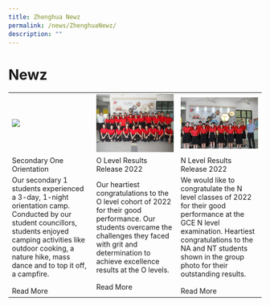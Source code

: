 ```yaml
---
title: Zhenghua Newz
permalink: /news/ZhenghuaNewz/
description: ""
---
```

# Newz
<table>
	<tr>
		<td width='33%'><img src="/images/Camp%20Fearless%20Campfire.jpeg"/></td>
		<td width='33%'><img src="/images/P1011262.jpg"/></td>
		<td width='33%'><img src="/images/2022NLEVELRESULSTSRELEASE.jpg"/></td>
	</tr>
		<tr>
		<td>Secondary One Orientation</td>
		<td>O Level Results Release 2022</td>
		<td>N Level Results Release 2022</td>
	</tr>
		<tr>
		<td>Our secondary 1 students experienced a 3-day, 1-night orientation camp. Conducted by our student councillors, students enjoyed camping activities like outdoor cooking, a nature hike, mass dance and to top it off, a campfire.
<br/><br/>Read More
		</td>
		<td>Our heartiest congratulations to the O level cohort of 2022 for their good performance.  
Our students overcame the challenges they faced with grit and determination to achieve excellence results at the O levels.
<br/><br/>Read More			
		</td>
		<td>We would like to congratulate the N level classes of 2022 for their good performance at the GCE N level examination. Heartiest congratulations to the NA and NT students shown in the group photo for their outstanding results.
			<br/><br/>Read More		
			</td>
	</tr>
</table>
